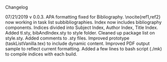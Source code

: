 Changelog

07/21/2019
v 0.0.3.
APA formatting fixed for Bibliography.
\nocite{ref1,ref2} now working in task list subbibliographies. 
Index now includes bibliography components.
Indices divided into Subject Index, Author Index, Title Index.
Added tl.sty, bibAndIndex.sty to style folder.
Cleaned up package list on style.sty.
Added comments to .sty files.
Improved prototype (taskListVanilla.tex) to include dynamic content.
Improved PDF output sample to reflect current formatting.
Added a few lines to bash script (./mk) to compile indices with each build.
